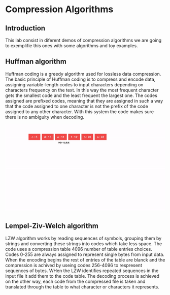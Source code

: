 # Compression Algorithms
## Introduction
This lab consist in diferent demos of compression algorithms we are going to exemplifie this ones with some algorithms and toy examples.
## Huffman algorithm
Huffman coding is a greedy algorithm used for lossless data compression. The basic principle of Huffman coding is to compress and encode data, assigning variable-length codes to input characters depending on characters frequency on the text. In this way the most frequent character gets the smallest code and the least frequent the largest one. 
The codes assigned are prefixed codes, meaning that they are assigned in such a way that the code assigned to one character is not the prefix of the code assigned to any other character. With this system the code makes sure there is no ambiguity when decoding.

![](media/huffman.gif)
## Lempel-Ziv-Welch algorithm
LZW algorithm works by reading sequences of symbols, grouping them by strings and converting these strings into codes which take less space. The code uses a compression table 4096 number of table entries choices. Codes 0-255 are always assigned to represent single bytes from input data. 
When the encoding begins the rest of entries of the table are blanck and the compression is achived by useing codes 256-4096 to respresent sequences of bytes. WHen the LZW identifies repeated sequences in the input file it add them to the code table. The decoding process is achieved on the other way, each code from the compressed file is taken and translated through the table to what character or characters it represents. 
